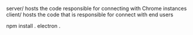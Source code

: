 server/ hosts the code responsible for connecting with Chrome instances
client/ hosts the code that is responsible for connect with end users

  npm install .
  electron .
